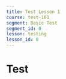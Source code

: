 ```yaml
---
title: Test Lesson 1
course: test-101
segment: Basic Test
segment_id: 0
lesson: testing
lesson_id: 0
---
```


# Test
